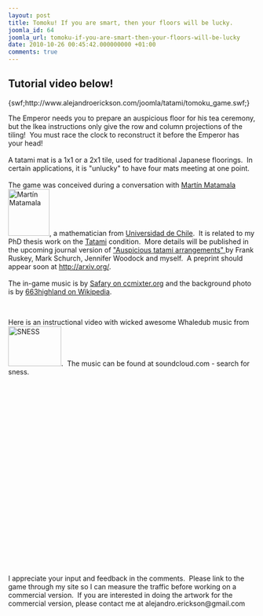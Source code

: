 ```yaml
---
layout: post
title: Tomoku! If you are smart, then your floors will be lucky.
joomla_id: 64
joomla_url: tomoku-if-you-are-smart-then-your-floors-will-be-lucky
date: 2010-10-26 00:45:42.000000000 +01:00
comments: true
---
```

<h2>Tutorial video below!</h2>
<p>{swf;http://www.alejandroerickson.com/joomla/tatami/tomoku_game.swf;}</p>
<p>The Emperor needs you to prepare an auspicious floor for his tea ceremony, but the Ikea instructions only give the row and column projections of the tiling!  You must race the clock to reconstruct it before the Emperor has your head!<br /><br />A tatami mat is a 1x1 or a 2x1 tile, used for traditional Japanese floorings.  In certain applications, it is "unlucky" to have four mats meeting at one point.<br /><br />The game was conceived during a conversation with <a href="http://www.dim.uchile.cl/~mmatamal/" title="Martín Matamala">Martín Matamala <img src="http://www.dim.uchile.cl/~mmatamal/matamala.jpg" border="0" alt="Martín Matamala" width="84" height="95" /></a>, a mathematician from <a href="http://www.uchile.cl/" title="Universidad de Chile">Universidad de Chile</a>.  It is related to my PhD thesis work on the <a href="http://en.wikipedia.org/wiki/Tatami" title="Wikipedia Tatami">Tatami</a> condition.  More details will be published in the upcoming journal version of <a href="http://webhome.cs.uvic.ca/~ruskey/Publications/Tatami/TatamiMonomer.html" title="COCOON Paper">"Auspicious tatami arrangements" </a>by Frank Ruskey, Mark Schurch, Jennifer Woodock and myself.  A preprint should appear soon at <a href="http://arxiv.org/" title="Arxiv">http://arxiv.org/</a>.<br /><br />The in-game music is by <a href="http://ccmixter.org/files/Safary/26058" title="Safari ccmixter.com">Safary on ccmixter.org</a> and the background photo is by <a href="http://en.wikipedia.org/wiki/User:663highland" title="663highland Wikipedia">663highland on Wikipedia</a>.</p>
<p> </p>
<p>Here is an instructional video with wicked awesome Whaledub music from <a href="http://sness.net" title="SNESS.NET"><img src="http://sness.net/images/far-looking-sness.jpg?1179447692" border="0" alt="SNESS" width="108" height="81" /></a>.  The music can be found at soundcloud.com - search for sness.</p>
<p> </p>
<p>
<object width="425" height="344">
<param name="movie" value="http://www.youtube.com/v/v481qPisDEI?hl=en&amp;fs=1" />
<param name="allowFullScreen" value="true" />
<param name="allowscriptaccess" value="always" /><embed type="application/x-shockwave-flash" width="425" height="344" src="http://www.youtube.com/v/v481qPisDEI?hl=en&amp;fs=1" allowscriptaccess="always" allowfullscreen="true"></embed>
</object>
</p>
<p>I appreciate your input and feedback in the comments.  Please link to the game through my site so I can measure the traffic before working on a commercial version.  If you are interested in doing the artwork for the commercial version, please contact me at alejandro.erickson@gmail.com</p>
